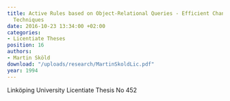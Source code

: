 ```yaml
---
title: Active Rules based on Object-Relational Queries - Efficient Change Monitoring
  Techniques
date: 2016-10-23 13:34:00 +02:00
categories:
- Licentiate Theses
position: 16
authors:
- Martin Sköld
download: "/uploads/research/MartinSkoldLic.pdf"
year: 1994
---
```


Linköping University Licentiate Thesis No 452
